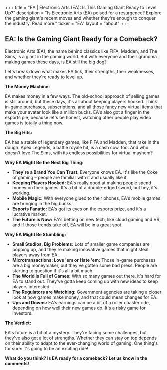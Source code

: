 +++
title = "EA |  Electronic Arts (EA): Is This Gaming Giant Ready to Level Up?"
description = "Is Electronic Arts (EA) poised for a resurgence? Explore the gaming giant's recent moves and whether they're enough to conquer the industry. Read more."
ticker = "EA"
layout = "about"
+++

        


##  EA: Is the Gaming Giant Ready for a Comeback?

Electronic Arts (EA), the name behind classics like FIFA, Madden, and The Sims, is a giant in the gaming world. But with everyone and their grandma making games these days, is EA still the big dog? 

Let's break down what makes EA tick, their strengths, their weaknesses, and whether they're ready to level up.

**The Money Machine:**

EA makes money in a few ways.  The old-school approach of selling games is still around, but these days, it's all about keeping players hooked. Think in-game purchases, subscriptions, and all those fancy new virtual items that make your avatar look like a million bucks. EA's also got a finger in the esports pie, because let's be honest, watching other people play video games is totally a thing now.

**The Big Hits:**

EA has a stable of legendary games, like FIFA and Madden, that rake in the dough.  Apex Legends, a battle royale hit, is a cash cow, too.  And who doesn't love The Sims, with its endless possibilities for virtual mayhem?

**Why EA Might Be the Next Big Thing:**

* **They're a Brand You Can Trust:**  Everyone knows EA.  It's like the Coke of gaming – people are familiar with it and usually like it.  
* **Keeping Players Hooked:** EA's really good at making people spend money on their games. It's a bit of a double-edged sword, but hey, it's working.
* **Mobile Magic:**  With everyone glued to their phones, EA's mobile games are bringing in the big bucks.
* **Esports Fanatic:**  EA's got its eyes on the esports prize, and it's a lucrative market.
* **The Future is Now:**  EA's betting on new tech, like cloud gaming and VR, and if those trends take off, EA will be in a great spot.

**Why EA Might Be Stumbling:**

* **Small Studios, Big Problems:**  Lots of smaller game companies are popping up, and they're making innovative games that might steal players away from EA. 
* **Microtransactions: Love 'em or Hate 'em:**  Those in-game purchases are a big moneymaker, but they've gotten some bad press.  People are starting to question if it's all a bit much.
* **The World is Full of Games:**  With so many games out there, it's hard for EA to stand out.  They've gotta keep coming up with new ideas to keep players interested.
* **The Regulators are Watching:**  Government agencies are taking a closer look at how games make money, and that could mean changes for EA.
* **Ups and Downs:**  EA's earnings can be a bit of a roller coaster ride, depending on how well their new games do.  It's a risky game for investors.

**The Verdict:**

EA's future is a bit of a mystery.  They're facing some challenges, but they've also got a lot of strengths.  Whether they can stay on top depends on their ability to adapt to the ever-changing world of gaming. One thing's for sure: it's going to be an exciting ride!

**What do you think?  Is EA ready for a comeback?  Let us know in the comments!**

        